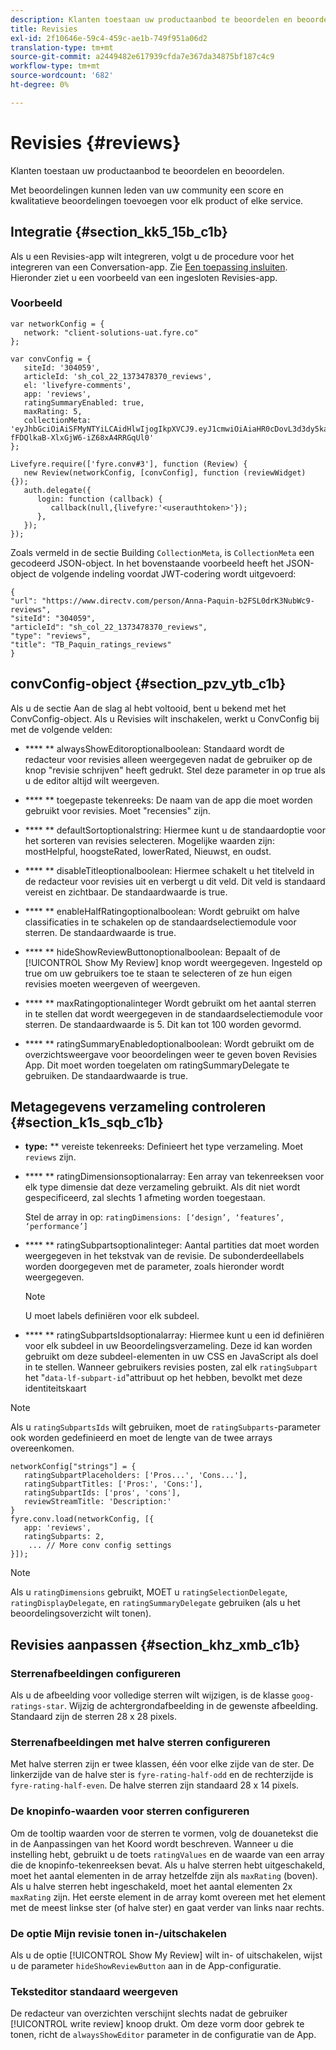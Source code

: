 ```yaml
---
description: Klanten toestaan uw productaanbod te beoordelen en beoordelen.
title: Revisies
exl-id: 2f10646e-59c4-459c-ae1b-749f951a06d2
translation-type: tm+mt
source-git-commit: a2449482e617939cfda7e367da34875bf187c4c9
workflow-type: tm+mt
source-wordcount: '682'
ht-degree: 0%

---
```


# Revisies {#reviews}

Klanten toestaan uw productaanbod te beoordelen en beoordelen.

Met beoordelingen kunnen leden van uw community een score en kwalitatieve beoordelingen toevoegen voor elk product of elke service.

## Integratie {#section_kk5_15b_c1b}

Als u een Revisies-app wilt integreren, volgt u de procedure voor het integreren van een Conversation-app. Zie [Een toepassing insluiten](/help/implementation/c-livefyre-identity-comp/t-using-studio-to-connect-your-social-apps-to-your-livefyre-implementation.md). Hieronder ziet u een voorbeeld van een ingesloten Revisies-app.

### Voorbeeld

```
var networkConfig = { 
   network: "client-solutions-uat.fyre.co" 
}; 
  
var convConfig = { 
   siteId: '304059', 
   articleId: 'sh_col_22_1373478370_reviews', 
   el: 'livefyre-comments', 
   app: 'reviews', 
   ratingSummaryEnabled: true, 
   maxRating: 5, 
   collectionMeta: 'eyJhbGciOiAiSFMyNTYiLCAidHlwIjogIkpXVCJ9.eyJ1cmwiOiAiaHR0cDovL3d3dy5kaXJlY3R2LmNvbS9wZXJzb24vQW5uYS1QYXF1aW4tYjJGU0wwZHJLM051YldjOS1yZXZpZXdzIiwgInNpdGVJZCI6ICIzMDQwNTkiLCAiYXJ0aWNsZUlkIjogInNoX2NvbF8yMl8xMzczNDc4MzcwX3Jldmlld3MiLCAidHlwZSI6ICJyZXZpZXdzIiwgInRpdGxlIjogIlRCX1BhcXVpbl9yYXRpbmdzX3Jldmlld3MifQ.hes3KMwygCG-fFDQlkaB-XlxGjW6-iZ68xA4RRGqUl0' 
}; 
  
Livefyre.require(['fyre.conv#3'], function (Review) { 
   new Review(networkConfig, [convConfig], function (reviewWidget) {}); 
   auth.delegate({ 
      login: function (callback) { 
         callback(null,{livefyre:'<userauthtoken>'}); 
      }, 
   }); 
});
```

Zoals vermeld in de sectie Building `CollectionMeta`, is `CollectionMeta` een gecodeerd JSON-object. In het bovenstaande voorbeeld heeft het JSON-object de volgende indeling voordat JWT-codering wordt uitgevoerd:

```
{ 
"url": "https://www.directv.com/person/Anna-Paquin-b2FSL0drK3NubWc9-reviews",  
"siteId": "304059",  
"articleId": "sh_col_22_1373478370_reviews",  
"type": "reviews",  
"title": "TB_Paquin_ratings_reviews" 
}
```

## convConfig-object {#section_pzv_ytb_c1b}

Als u de sectie Aan de slag al hebt voltooid, bent u bekend met het ConvConfig-object. Als u Revisies wilt inschakelen, werkt u ConvConfig bij met de volgende velden:

* **** ** alwaysShowEditoroptionalboolean: Standaard wordt de redacteur voor revisies alleen weergegeven nadat de gebruiker op de knop &quot;revisie schrijven&quot; heeft gedrukt. Stel deze parameter in op true als u de editor altijd wilt weergeven.

* **** ** toegepaste tekenreeks: De naam van de app die moet worden gebruikt voor revisies. Moet &quot;recensies&quot; zijn.

* **** ** defaultSortoptionalstring: Hiermee kunt u de standaardoptie voor het sorteren van revisies selecteren. Mogelijke waarden zijn: mostHelpful, hoogsteRated, lowerRated, Nieuwst, en oudst.

* **** ** disableTitleoptionalboolean: Hiermee schakelt u het titelveld in de redacteur voor revisies uit en verbergt u dit veld. Dit veld is standaard vereist en zichtbaar. De standaardwaarde is true.

* **** ** enableHalfRatingoptionalboolean: Wordt gebruikt om halve classificaties in te schakelen op de standaardselectiemodule voor sterren. De standaardwaarde is true.

* **** ** hideShowReviewButtonoptionalboolean: Bepaalt of de  [!UICONTROL Show My Review] knop wordt weergegeven. Ingesteld op true om uw gebruikers toe te staan te selecteren of ze hun eigen revisies moeten weergeven of weergeven.

* **** ** maxRatingoptionalinteger Wordt gebruikt om het aantal sterren in te stellen dat wordt weergegeven in de standaardselectiemodule voor sterren. De standaardwaarde is 5. Dit kan tot 100 worden gevormd.

* **** ** ratingSummaryEnabledoptionalboolean: Wordt gebruikt om de overzichtsweergave voor beoordelingen weer te geven boven Revisies App. Dit moet worden toegelaten om ratingSummaryDelegate te gebruiken. De standaardwaarde is true.

## Metagegevens verzameling controleren {#section_k1s_sqb_c1b}

* **type:** ** vereiste tekenreeks: Definieert het type verzameling. Moet `reviews` zijn.

* **** ** ratingDimensionsoptionalarray: Een array van tekenreeksen voor elk type dimensie dat deze verzameling gebruikt. Als dit niet wordt gespecificeerd, zal slechts 1 afmeting worden toegestaan.

   Stel de array in op: `ratingDimensions: [‘design’, ‘features’, ‘performance’]`

* **** ** ratingSubpartsoptionalinteger: Aantal partities dat moet worden weergegeven in het tekstvak van de revisie. De subonderdeellabels worden doorgegeven met de parameter, zoals hieronder wordt weergegeven.

   >[!NOTE]
   >U moet labels definiëren voor elk subdeel.

* **** ** ratingSubpartsIdsoptionalarray: Hiermee kunt u een id definiëren voor elk subdeel in uw Beoordelingsverzameling. Deze id kan worden gebruikt om deze subdeel-elementen in uw CSS en JavaScript als doel in te stellen. Wanneer gebruikers revisies posten, zal elk `ratingSubpart` het &quot;`data-lf-subpart-id`&quot;attribuut op het hebben, bevolkt met deze identiteitskaart

>[!NOTE]
>
>Als u `ratingSubpartsIds` wilt gebruiken, moet de `ratingSubparts`-parameter ook worden gedefinieerd en moet de lengte van de twee arrays overeenkomen.

```
networkConfig["strings"] = { 
   ratingSubpartPlaceholders: ['Pros...', 'Cons...'], 
   ratingSubpartTitles: ['Pros:', 'Cons:'], 
   ratingSubpartIds: ['pros', 'cons'], 
   reviewStreamTitle: 'Description:' 
} 
fyre.conv.load(networkConfig, [{ 
   app: 'reviews', 
   ratingSubparts: 2, 
    ... // More conv config settings 
}]);
```

>[!NOTE]
>
>Als u `ratingDimensions` gebruikt, MOET u `ratingSelectionDelegate`, `ratingDisplayDelegate`, en `ratingSummaryDelegate` gebruiken (als u het beoordelingsoverzicht wilt tonen).

## Revisies aanpassen {#section_khz_xmb_c1b}

### Sterrenafbeeldingen configureren

Als u de afbeelding voor volledige sterren wilt wijzigen, is de klasse `goog-ratings-star`. Wijzig de achtergrondafbeelding in de gewenste afbeelding. Standaard zijn de sterren 28 x 28 pixels.

### Sterrenafbeeldingen met halve sterren configureren

Met halve sterren zijn er twee klassen, één voor elke zijde van de ster. De linkerzijde van de halve ster is `fyre-rating-half-odd` en de rechterzijde is `fyre-rating-half-even`. De halve sterren zijn standaard 28 x 14 pixels.

### De knopinfo-waarden voor sterren configureren

Om de tooltip waarden voor de sterren te vormen, volg de douanetekst die in de Aanpassingen van het Koord wordt beschreven. Wanneer u die instelling hebt, gebruikt u de toets `ratingValues` en de waarde van een array die de knopinfo-tekenreeksen bevat. Als u halve sterren hebt uitgeschakeld, moet het aantal elementen in de array hetzelfde zijn als `maxRating` (boven). Als u halve sterren hebt ingeschakeld, moet het aantal elementen 2x `maxRating` zijn. Het eerste element in de array komt overeen met het element met de meest linkse ster (of halve ster) en gaat verder van links naar rechts.

### De optie Mijn revisie tonen in-/uitschakelen

Als u de optie [!UICONTROL Show My Review] wilt in- of uitschakelen, wijst u de parameter `hideShowReviewButton` aan in de App-configuratie.

### Teksteditor standaard weergeven

De redacteur van overzichten verschijnt slechts nadat de gebruiker [!UICONTROL write review] knoop drukt. Om deze vorm door gebrek te tonen, richt de `alwaysShowEditor` parameter in de configuratie van de App.
